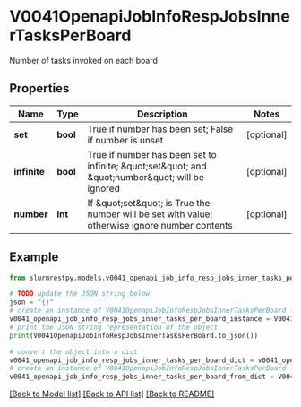 # V0041OpenapiJobInfoRespJobsInnerTasksPerBoard

Number of tasks invoked on each board

## Properties

Name | Type | Description | Notes
------------ | ------------- | ------------- | -------------
**set** | **bool** | True if number has been set; False if number is unset | [optional]
**infinite** | **bool** | True if number has been set to infinite; \&quot;set\&quot; and \&quot;number\&quot; will be ignored | [optional]
**number** | **int** | If \&quot;set\&quot; is True the number will be set with value; otherwise ignore number contents | [optional]

## Example

```python
from slurmrestpy.models.v0041_openapi_job_info_resp_jobs_inner_tasks_per_board import V0041OpenapiJobInfoRespJobsInnerTasksPerBoard

# TODO update the JSON string below
json = "{}"
# create an instance of V0041OpenapiJobInfoRespJobsInnerTasksPerBoard from a JSON string
v0041_openapi_job_info_resp_jobs_inner_tasks_per_board_instance = V0041OpenapiJobInfoRespJobsInnerTasksPerBoard.from_json(json)
# print the JSON string representation of the object
print(V0041OpenapiJobInfoRespJobsInnerTasksPerBoard.to_json())

# convert the object into a dict
v0041_openapi_job_info_resp_jobs_inner_tasks_per_board_dict = v0041_openapi_job_info_resp_jobs_inner_tasks_per_board_instance.to_dict()
# create an instance of V0041OpenapiJobInfoRespJobsInnerTasksPerBoard from a dict
v0041_openapi_job_info_resp_jobs_inner_tasks_per_board_from_dict = V0041OpenapiJobInfoRespJobsInnerTasksPerBoard.from_dict(v0041_openapi_job_info_resp_jobs_inner_tasks_per_board_dict)
```
[[Back to Model list]](../README.md#documentation-for-models) [[Back to API list]](../README.md#documentation-for-api-endpoints) [[Back to README]](../README.md)


